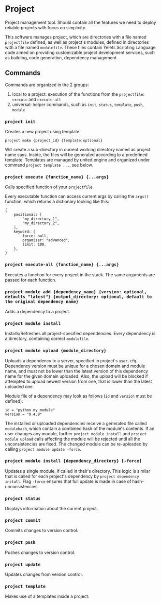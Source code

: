 # Project
Project management tool. Should contain all the features we need to deploy reliable projects with focus on simplicity.

This software manages project, which are directories with a file named `projectfile` defined, as well as project's modules, defined in directories with a file named `modulefile`. These files contain Yelets Scripting Language code aimed on providing customizable project development services, such as building, code generation, dependency management.


## Commands
Commands are organized in the 2 groups:
1. local to a project: execution of the functions from the `projectfile`: `execute` and `execute-all`
2. universal: helper commands, such as `init`, `status`, `template`, `push`, `module`

### `project init`
Creates a new project using template:
```
project make {project_id} {template:optional}
```

Will create a sub-directory in current working directory named as project name says. Inside, the files will be generated according to a predefined template. Templates are managed by united engine and organized under command `project template ...`, see below.


### `project execute {function_name} {...args}`
Calls specified function of your `projectfile`.

Every executable function can access current args by calling the `args()` function, which returns a dictionary looking like this:
```yelets
{
    positional: [
        "my_directory_1",
        "my_directory_2",
    ],
    keyword: {
        force: null,
        organizer: "advanced",
        limit: 100,
    },
}
```

### `project execute-all {function_name} {...args}`
Executes a function for every project in the stack. The same arguments are passed for each function.


### `project module add {dependency_name} {version: optional, defaults "latest"} {output_directory: optional, default to the original dependency name}`
Adds a dependency to a project.


### `project module install`
Installs/Refreshes all project-specified dependencies. Every dependency is a directory, containing correct `modulefile`.


### `project module upload {module_directory}`
Uploads a dependency to a server, specified in project's `user.cfg`. Dependency version must be unique for a chosen domain and module name, and must not be lower than the latest version of this dependency name for the given domain uploaded. Also, the upload will be blocked if attempted to upload newest version from one, that is lower than the latest uploaded one.

Module file of a dependency may look as follows (`id` and `version` must be defined):
```yelets
id = "python.my_module"
version = "0.4.9"
```

The installed or uploaded dependencies receive a generated file called `modulehash`, which contain a combined hash of the module's contents. If an user changes any module, further `project module install` and `project module upload` calls affecting the module will be rejected until all the unconsistencies are fixed. The changed module can be re-uploaded by calling `project module update -force`.


### `project module install {dependency_directory} [-force]`
Updates a single module, if called in their's directory. This logic is similar that is called for each project's dependency by `project dependency install`. Flag `-force` ensures that full update is made in case of hash-unconsistencies.


### `project status`
Displays information about the current project.


### `project commit`
Commits changes to version control.


### `project push`
Pushes changes to version control.


### `project update`
Updates changes from version control.


### `project template`
Makes use of a templates inside a project.